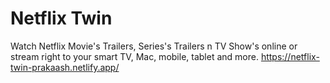 # Netflix Twin 
Watch Netflix Movie's Trailers, Series's Trailers n TV Show's online or stream right to your smart TV, Mac, mobile, tablet and more.
https://netflix-twin-prakaash.netlify.app/

